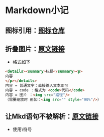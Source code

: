 # Markdown小记

## 图标引用：[图标仓库](https://github.com/FortAwesome/Font-Awesome/tree/6.x/svgs/brands)

## 折叠图片：[原文链接](https://www.cnblogs.com/cnblogswilliam/p/14448830.html)

- 格式如下 

```html
<details><summary>标题</summary><p>
内容
</p></details>
内容 = 普通文字：直接输入文本即可
内容 = code ：格式为 <code>代码</code>
内容 = 图片 ：<img src="路径"/> 
（需要缩放时 形如：<img src="" style="90%"/>）
```

## 让Mkd语句不被解析：[原文链接](https://blog.csdn.net/qq_44752641/article/details/105445070)

- 使用\符号

